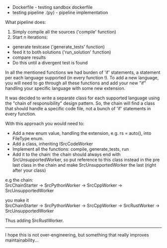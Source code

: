 - Dockerfile - testing sandbox dockerfile
- testing pipeline .(py) - pipeline implementation

What pipeline does: <br>

1) Simply compile all the sources ('compile' function)
2) Start n iterations:
 - generate testcase ('generate_tests' function)
 - feed it to both solutions ('run_solution' function)
 - compare results
 - Do this until a divergent test is found

In all the mentioned functions we had burden of 'if' statements,
a statement per each language supported (in every function !). 
To add a new language, you will need to go through all these 
functions and add your new "if" handling your specific language 
with some new extension.

It was decided to write a separate class for each supported language
using the "chain of responsibility" design pattern. So, the chain
will find a class that should handle a specific code file, not
a bunch of 'if' statements in every function.

With this approach you would need to:

- Add a new enum value, handling the extension, e.g. rs = auto(),
into FileType enum.
- Add a class, inheriting ISrcCodeWorker
- Implement all the functions: compile, generate_tests, run
- Add it to the chain: the chain should always end with 
SrcUnsupportedWorker, so put reference to this class instead in the
pre last class in the chain and make SrcUnsupportedWorker the last 
(right after your class)


e.g the chain: <br>
SrcChainStarter -> SrcPythonWorker -> SrcCppWorker ->
SrcUnsupportedWorker

you make it <br>
SrcChainStarter -> SrcPythonWorker -> SrcCppWorker -> SrcRustWorker ->
SrcUnsupportedWorker

Thus adding SrcRustWorker.

---
I hope this is not over-engineering, but something that really
improves maintainability...


